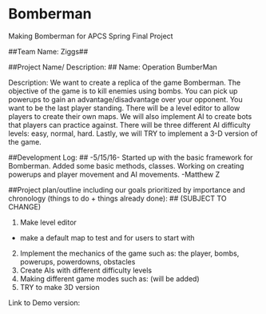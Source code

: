 # Bomberman #
Making Bomberman for APCS Spring Final Project

##Team Name: Ziggs##

##Project Name/ Description: ##
Name: Operation BumberMan 

Description: We want to create a replica of the game Bomberman. The objective of the game
is to kill enemies using bombs. You can pick up powerups to gain an advantage/disadvantage 
over your opponent. You want to be the last player standing. There will be a level editor 
to allow players to create their own maps. We will also implement AI to create bots that players
can practice against. There will be three different AI difficulty levels: easy, normal, hard. 
Lastly, we will TRY to implement a 3-D version of the game. 

##Development Log: ##
 -5/15/16-
Started up with the basic framework for Bomberman. Added some basic methods, classes. Working on creating powerups and player movement and AI movements. -Matthew Z

##Project plan/outline including our goals prioritized by importance and chronology (things to do + things already done): ##
(SUBJECT TO CHANGE)

1. Make level editor
- make a default map to test and for users to start with
2. Implement the mechanics of the game such as: the player, bombs, powerups, powerdowns, obstacles
3. Create AIs with different difficulty levels
4. Making different game modes such as: (will be added)
5. TRY to make 3D version


Link to Demo version:
